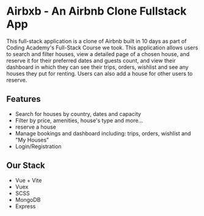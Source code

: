 # Airbxb - An Airbnb Clone Fullstack App

This full-stack application is a clone of Airbnb built in 10 days as part of Coding Academy's Full-Stack Course we took. This application allows users to search and filter houses, view a detailed page of a chosen house, and reserve it for their preferred dates and guests count, and view their dashboard in which they can see their trips, orders, wishlist and see any houses they put for renting. Users can also add a house for other users to reserve.

## Features

- Search for houses by country, dates and capacity
- Filter by price, amenities, house's type and more...
- reserve a house
- Manage bookings and dashboard including: trips, orders, wishlist and "My Houses"
- Login/Registration

## Our Stack

- Vue + Vite
- Vuex
- SCSS
- MongoDB
- Express
